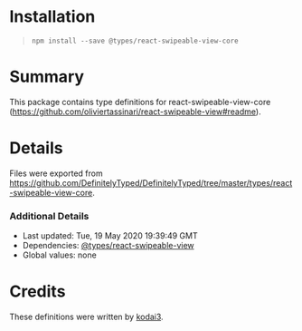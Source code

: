 # Installation
> `npm install --save @types/react-swipeable-view-core`

# Summary
This package contains type definitions for react-swipeable-view-core (https://github.com/oliviertassinari/react-swipeable-view#readme).

# Details
Files were exported from https://github.com/DefinitelyTyped/DefinitelyTyped/tree/master/types/react-swipeable-view-core.

### Additional Details
 * Last updated: Tue, 19 May 2020 19:39:49 GMT
 * Dependencies: [@types/react-swipeable-view](https://npmjs.com/package/@types/react-swipeable-view)
 * Global values: none

# Credits
These definitions were written by [kodai3](https://github.com/kodai3).
